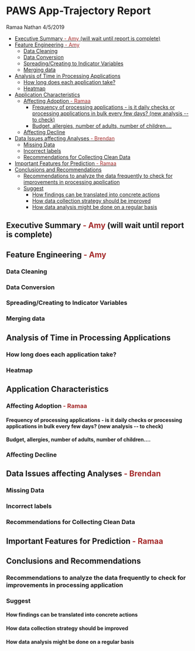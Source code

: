 PAWS App-Trajectory Report
================
Ramaa Nathan
4/5/2019

-   [Executive Summary <span style="color:brown"> - Amy</span> (will wait until report is complete)](#executive-summary---amy-will-wait-until-report-is-complete)
-   [Feature Engineering <span style="color:brown"> - Amy</span>](#feature-engineering---amy)
    -   [Data Cleaning](#data-cleaning)
    -   [Data Conversion](#data-conversion)
    -   [Spreading/Creating to Indicator Variables](#spreadingcreating-to-indicator-variables)
    -   [Merging data](#merging-data)
-   [Analysis of Time in Processing Applications](#analysis-of-time-in-processing-applications)
    -   [How long does each application take?](#how-long-does-each-application-take)
    -   [Heatmap](#heatmap)
-   [Application Characteristics](#application-characteristics)
    -   [Affecting Adoption <span style="color:brown"> - Ramaa </span>](#affecting-adoption---ramaa)
        -   [Frequency of processing applications - is it daily checks or processing applications in bulk every few days? (new analysis -- to check)](#frequency-of-processing-applications---is-it-daily-checks-or-processing-applications-in-bulk-every-few-days-new-analysis----to-check)
        -   [Budget, allergies, number of adults, number of children….](#budget-allergies-number-of-adults-number-of-children.)
    -   [Affecting Decline](#affecting-decline)
-   [Data Issues affecting Analyses <span style="color:brown"> - Brendan </span>](#data-issues-affecting-analyses---brendan)
    -   [Missing Data](#missing-data)
    -   [Incorrect labels](#incorrect-labels)
    -   [Recommendations for Collecting Clean Data](#recommendations-for-collecting-clean-data)
-   [Important Features for Prediction <span style="color:brown"> - Ramaa</span>](#important-features-for-prediction---ramaa)
-   [Conclusions and Recommendations](#conclusions-and-recommendations)
    -   [Recommendations to analyze the data frequently to check for improvements in processing application](#recommendations-to-analyze-the-data-frequently-to-check-for-improvements-in-processing-application)
    -   [Suggest](#suggest)
        -   [How findings can be translated into concrete actions](#how-findings-can-be-translated-into-concrete-actions)
        -   [How data collection strategy should be improved](#how-data-collection-strategy-should-be-improved)
        -   [How data analysis might be done on a regular basis](#how-data-analysis-might-be-done-on-a-regular-basis)

Executive Summary <span style="color:brown"> - Amy</span> (will wait until report is complete)
----------------------------------------------------------------------------------------------

Feature Engineering <span style="color:brown"> - Amy</span>
-----------------------------------------------------------

### Data Cleaning

### Data Conversion

### Spreading/Creating to Indicator Variables

### Merging data

Analysis of Time in Processing Applications
-------------------------------------------

### How long does each application take?

### Heatmap

Application Characteristics
---------------------------

### Affecting Adoption <span style="color:brown"> - Ramaa </span>

#### Frequency of processing applications - is it daily checks or processing applications in bulk every few days? (new analysis -- to check)

#### Budget, allergies, number of adults, number of children….

### Affecting Decline

Data Issues affecting Analyses <span style="color:brown"> - Brendan </span>
---------------------------------------------------------------------------

### Missing Data

### Incorrect labels

### Recommendations for Collecting Clean Data

Important Features for Prediction <span style="color:brown"> - Ramaa</span>
---------------------------------------------------------------------------

Conclusions and Recommendations
-------------------------------

### Recommendations to analyze the data frequently to check for improvements in processing application

### Suggest

#### How findings can be translated into concrete actions

#### How data collection strategy should be improved

#### How data analysis might be done on a regular basis
